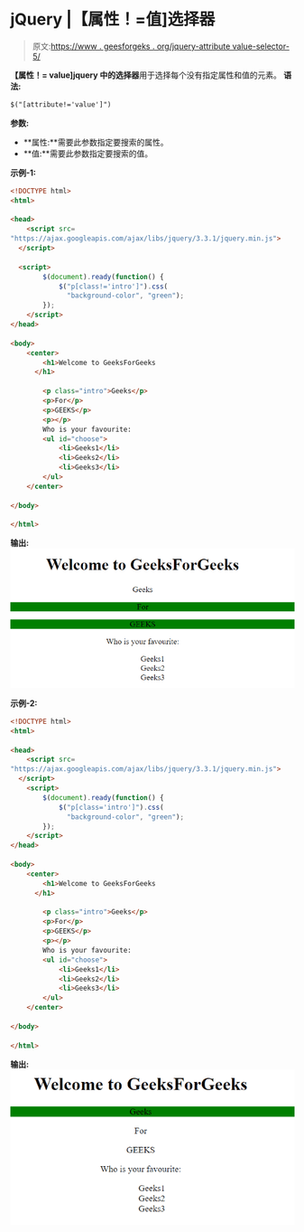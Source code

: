 # jQuery |【属性！=值]选择器

> 原文:[https://www . geesforgeks . org/jquery-attribute value-selector-5/](https://www.geeksforgeeks.org/jquery-attributevalue-selector-5/)

**【属性！= value]jquery 中的选择器**用于选择每个没有指定属性和值的元素。
**语法:**

```html
$("[attribute!='value']")
```

**参数:**

*   **属性:**需要此参数指定要搜索的属性。
*   **值:**需要此参数指定要搜索的值。

**示例-1:**

```html
<!DOCTYPE html>
<html>

<head>
    <script src=
"https://ajax.googleapis.com/ajax/libs/jquery/3.3.1/jquery.min.js">
  </script>

  <script>
        $(document).ready(function() {
            $("p[class!='intro']").css(
              "background-color", "green");
        });
    </script>
</head>

<body>
    <center>
        <h1>Welcome to GeeksForGeeks
      </h1>

        <p class="intro">Geeks</p>
        <p>For</p>
        <p>GEEKS</p>
        <p></p>
        Who is your favourite:
        <ul id="choose">
            <li>Geeks1</li>
            <li>Geeks2</li>
            <li>Geeks3</li>
        </ul>
    </center>

</body>

</html>
```

**输出:**
![](img/02bb14ebcd24cba9b014ae5dd3b090b9.png)

**示例-2:**

```html
<!DOCTYPE html>
<html>

<head>
    <script src=
"https://ajax.googleapis.com/ajax/libs/jquery/3.3.1/jquery.min.js">
  </script>
    <script>
        $(document).ready(function() {
            $("p[class='intro']").css(
              "background-color", "green");
        });
    </script>
</head>

<body>
    <center>
        <h1>Welcome to GeeksForGeeks
      </h1>

        <p class="intro">Geeks</p>
        <p>For</p>
        <p>GEEKS</p>
        <p></p>
        Who is your favourite:
        <ul id="choose">
            <li>Geeks1</li>
            <li>Geeks2</li>
            <li>Geeks3</li>
        </ul>
    </center>

</body>

</html>
```

**输出:**
![](img/31f2a42143211046f0e374b21419e466.png)